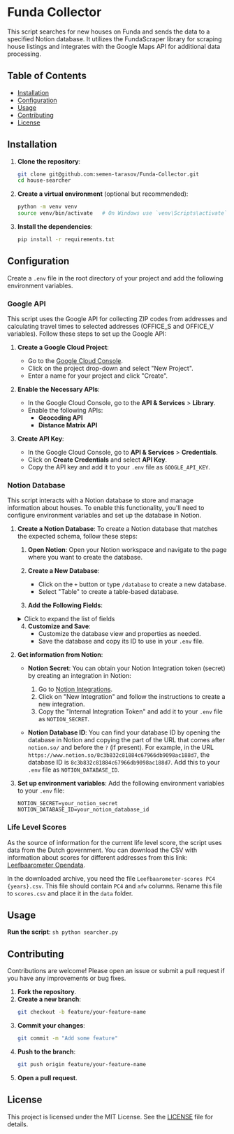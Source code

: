 # Funda Collector

This script searches for new houses on Funda and sends the data to a specified Notion database. It utilizes the FundaScraper library for scraping house listings and integrates with the Google Maps API for additional data processing.

## Table of Contents
- [Installation](#installation)
- [Configuration](#configuration)
- [Usage](#usage)
- [Contributing](#contributing)
- [License](#license)

## Installation

1. **Clone the repository**:
    ```sh
    git clone git@github.com:semen-tarasov/Funda-Collector.git
    cd house-searcher
    ```

2. **Create a virtual environment** (optional but recommended):
    ```sh
    python -m venv venv
    source venv/bin/activate   # On Windows use `venv\Scripts\activate`
    ```

3. **Install the dependencies**:
    ```sh
    pip install -r requirements.txt
    ```

## Configuration
Create a `.env` file in the root directory of your project and add the following environment variables.

### Google API

This script uses the Google API for collecting ZIP codes from addresses and calculating travel times to selected addresses (OFFICE_S and OFFICE_V variables). 
Follow these steps to set up the Google API:

1. **Create a Google Cloud Project**:
    - Go to the [Google Cloud Console](https://console.cloud.google.com/).
    - Click on the project drop-down and select "New Project".
    - Enter a name for your project and click "Create".

2. **Enable the Necessary APIs**:
    - In the Google Cloud Console, go to the **API & Services** > **Library**.
    - Enable the following APIs:
        - **Geocoding API**
        - **Distance Matrix API**

3. **Create API Key**:
    - In the Google Cloud Console, go to **API & Services** > **Credentials**.
    - Click on **Create Credentials** and select **API Key**.
    - Copy the API key and add it to your `.env` file as `GOOGLE_API_KEY`.

### Notion Database

This script interacts with a Notion database to store and manage information about houses. To enable this functionality, you'll need to configure environment variables and set up the database in Notion.

1. **Create a Notion Database**:
    To create a Notion database that matches the expected schema, follow these steps:

    1. **Open Notion**: Open your Notion workspace and navigate to the page where you want to create the database.

    2. **Create a New Database**:
        - Click on the `+` button or type `/database` to create a new database.
        - Select "Table" to create a table-based database.

    3. **Add the Following Fields**:
    
    <details>
      <summary>Click to expand the list of fields</summary>
      
        - **House ID**:
          - Type: Title
          - This is the primary field for the house ID.

        - **URL**:
          - Type: URL
          - Store the URL of the house listing.

        - **Post Address**:
          - Type: Rich Text
          - The full postal address of the house.

        - **City**:
          - Type: Rich Text
          - The city where the house is located.

        - **ZIP Code**:
          - Type: Rich Text
          - The ZIP code of the house.

        - **Price**:
          - Type: Number
          - Set the number format to Euro.

        - **Time to office S.**:
          - Type: Rich Text
          - Travel time from the house to office S.

        - **Time to office V.**:
          - Type: Rich Text
          - Travel time from the house to office V.

        - **Life Level Score**:
          - Type: Number
          - Set the number format to "Number with commas".

        - **Status**:
          - Type: Status
          - Use default status options or customize as needed:
            - New
            - Not sure
            - Thinking
            - Viewing Scheduled
            - Waiting List
            - Need to Call
            - Declined
            - Sold
            - Bought

        - **Comment**:
          - Type: Rich Text
          - Any additional comments or notes about the house.

        - **View**:
          - Type: Date
          - The date when the house was viewed.

        - **9292 S. Link**:
          - Type: Formula
          - Formula: `concat("https://9292.nl/en/journeyadvice/", replaceAll(lower(prop("City")), " ", "-"), "_", replaceAll(lower(prop("ZIP Code")), " ", ""), "/amsterdam_1082me/")`
          - Note: Replace `amsterdam_1082me` with the relevant city and ZIP code of office S.

        - **9292 V. Link**:
          - Type: Formula
          - Formula: `concat("https://9292.nl/en/journeyadvice/", replaceAll(lower(prop("City")), " ", "-"), "_", replaceAll(lower(prop("ZIP Code")), " ", ""), "/utrecht_3521cb/")`
          - Note: Replace `utrecht_3521cb` with the relevant city and ZIP code of office V.
    </details>

    4. **Customize and Save**:
        - Customize the database view and properties as needed.
        - Save the database and copy its ID to use in your `.env` file.

2. **Get information from Notion**:
    - **Notion Secret**: You can obtain your Notion Integration token (secret) by creating an integration in Notion:
      1. Go to [Notion Integrations](https://www.notion.so/my-integrations).
      2. Click on "New Integration" and follow the instructions to create a new integration.
      3. Copy the "Internal Integration Token" and add it to your `.env` file as `NOTION_SECRET`.

    - **Notion Database ID**: You can find your database ID by opening the database in Notion and copying the part of the URL that comes after `notion.so/` and before the `?` (if present). For example, in the URL `https://www.notion.so/8c3b832c81884c67966db9098ac188d7`, the database ID is `8c3b832c81884c67966db9098ac188d7`. Add this to your `.env` file as `NOTION_DATABASE_ID`.

3. **Set up environment variables**:
    Add the following environment variables to your `.env` file:
    ```env
    NOTION_SECRET=your_notion_secret
    NOTION_DATABASE_ID=your_notion_database_id
    ```

### Life Level Scores

As the source of information for the current life level score, the script uses data from the Dutch government. You can download the CSV with information about scores for different addresses from this link: [Leefbaarometer Opendata](https://www.leefbaarometer.nl/page/Opendata#scores).

In the downloaded archive, you need the file `Leefbaarometer-scores PC4 {years}.csv`. This file should contain `PC4` and `afw` columns. 
Rename this file to `scores.csv` and place it in the `data` folder.

## Usage

**Run the script**:
    ```sh
    python searcher.py
    ```

## Contributing

Contributions are welcome! Please open an issue or submit a pull request if you have any improvements or bug fixes.

1. **Fork the repository**.
2. **Create a new branch**:
    ```sh
    git checkout -b feature/your-feature-name
    ```
3. **Commit your changes**:
    ```sh
    git commit -m "Add some feature"
    ```
4. **Push to the branch**:
    ```sh
    git push origin feature/your-feature-name
    ```
5. **Open a pull request**.

## License

This project is licensed under the MIT License. See the [LICENSE](LICENSE) file for details.
